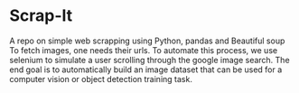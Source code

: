 # Scrap-It
A repo on simple web scrapping using Python, pandas and Beautiful soup
To fetch images, one needs their urls. To automate this process, we use selenium to simulate a user scrolling through the google image search.
The end goal is to automatically build an image dataset that can be used for a computer vision or object detection training task.
